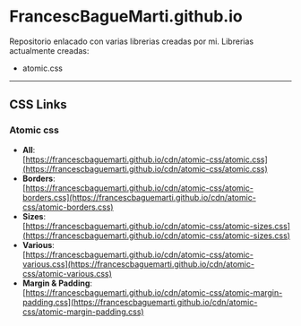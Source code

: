 # FrancescBagueMarti.github.io
Repositorio enlacado con varias librerias creadas por mi.
Librerias actualmente creadas: <br>
- atomic.css
<hr>

## CSS Links

### Atomic css
- <b>All</b>:<br>
  [https://francescbaguemarti.github.io/cdn/atomic-css/atomic.css](https://francescbaguemarti.github.io/cdn/atomic-css/atomic.css)
- <b>Borders</b>:<br>
  [https://francescbaguemarti.github.io/cdn/atomic-css/atomic-borders.css](https://francescbaguemarti.github.io/cdn/atomic-css/atomic-borders.css)
- <b>Sizes</b>:<br>
  [https://francescbaguemarti.github.io/cdn/atomic-css/atomic-sizes.css](https://francescbaguemarti.github.io/cdn/atomic-css/atomic-sizes.css)
- <b>Various</b>:<br>
  [https://francescbaguemarti.github.io/cdn/atomic-css/atomic-various.css](https://francescbaguemarti.github.io/cdn/atomic-css/atomic-various.css)
- <b>Margin & Padding</b>:<br>
  [https://francescbaguemarti.github.io/cdn/atomic-css/atomic-margin-padding.css](https://francescbaguemarti.github.io/cdn/atomic-css/atomic-margin-padding.css)
